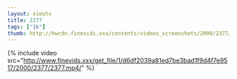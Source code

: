 ```yaml
--- 
layout: sieutv
title: 2377
tags: ["1k"]
thumb: http://hwcdn.finevids.xxx/contents/videos_screenshots/2000/2377/preview.mp4.jpg
---
```

{% include video src="http://www.finevids.xxx/get_file/1/d6df2039a81ed7be3bad1f9d4f7e9517/2000/2377/2377.mp4/" %} 

